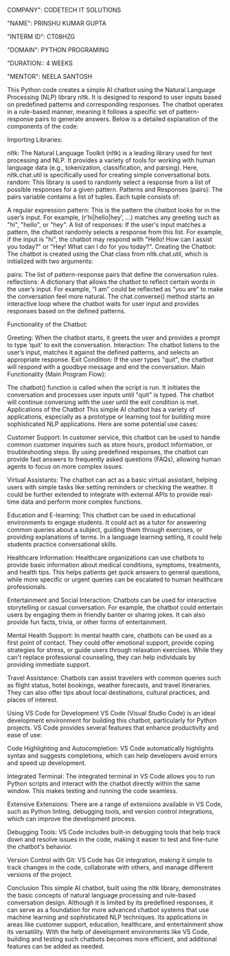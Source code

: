 COMPANY": CODETECH IT SOLUTIONS

"NAME": PRINSHU KUMAR GUPTA

"INTERM ID": CT08HZG

"DOMAIN": PYTHON PROGRAMING

"DURATION:: 4 WEEKS

"MENTOR": NEELA SANTOSH

This Python code creates a simple AI chatbot using the Natural Language Processing (NLP) library nltk. It is designed to respond to user inputs based on predefined patterns and corresponding responses. The chatbot operates in a rule-based manner, meaning it follows a specific set of pattern-response pairs to generate answers. Below is a detailed explanation of the components of the code:

Importing Libraries:

nltk: The Natural Language Toolkit (nltk) is a leading library used for text processing and NLP. It provides a variety of tools for working with human language data (e.g., tokenization, classification, and parsing). Here, nltk.chat.util is specifically used for creating simple conversational bots.
random: This library is used to randomly select a response from a list of possible responses for a given pattern.
Patterns and Responses (pairs): The pairs variable contains a list of tuples. Each tuple consists of:

A regular expression pattern: This is the pattern the chatbot looks for in the user’s input. For example, (r'hi|hello|hey', ...) matches any greeting such as "hi", "hello", or "hey".
A list of responses: If the user's input matches a pattern, the chatbot randomly selects a response from this list. For example, if the input is "hi", the chatbot may respond with "Hello! How can I assist you today?" or "Hey! What can I do for you today?".
Creating the Chatbot: The chatbot is created using the Chat class from nltk.chat.util, which is initialized with two arguments:

pairs: The list of pattern-response pairs that define the conversation rules.
reflections: A dictionary that allows the chatbot to reflect certain words in the user’s input. For example, “I am” could be reflected as “you are” to make the conversation feel more natural.
The chat.converse() method starts an interactive loop where the chatbot waits for user input and provides responses based on the defined patterns.

Functionality of the Chatbot:

Greeting: When the chatbot starts, it greets the user and provides a prompt to type ‘quit’ to exit the conversation.
Interaction: The chatbot listens to the user’s input, matches it against the defined patterns, and selects an appropriate response.
Exit Condition: If the user types "quit", the chatbot will respond with a goodbye message and end the conversation.
Main Functionality (Main Program Flow):

The chatbot() function is called when the script is run. It initiates the conversation and processes user inputs until "quit" is typed.
The chatbot will continue conversing with the user until the exit condition is met.
Applications of the Chatbot
This simple AI chatbot has a variety of applications, especially as a prototype or learning tool for building more sophisticated NLP applications. Here are some potential use cases:

Customer Support: In customer service, this chatbot can be used to handle common customer inquiries such as store hours, product information, or troubleshooting steps. By using predefined responses, the chatbot can provide fast answers to frequently asked questions (FAQs), allowing human agents to focus on more complex issues.

Virtual Assistants: The chatbot can act as a basic virtual assistant, helping users with simple tasks like setting reminders or checking the weather. It could be further extended to integrate with external APIs to provide real-time data and perform more complex functions.

Education and E-learning: This chatbot can be used in educational environments to engage students. It could act as a tutor for answering common queries about a subject, guiding them through exercises, or providing explanations of terms. In a language learning setting, it could help students practice conversational skills.

Healthcare Information: Healthcare organizations can use chatbots to provide basic information about medical conditions, symptoms, treatments, and health tips. This helps patients get quick answers to general questions, while more specific or urgent queries can be escalated to human healthcare professionals.

Entertainment and Social Interaction: Chatbots can be used for interactive storytelling or casual conversation. For example, the chatbot could entertain users by engaging them in friendly banter or sharing jokes. It can also provide fun facts, trivia, or other forms of entertainment.

Mental Health Support: In mental health care, chatbots can be used as a first point of contact. They could offer emotional support, provide coping strategies for stress, or guide users through relaxation exercises. While they can't replace professional counseling, they can help individuals by providing immediate support.

Travel Assistance: Chatbots can assist travelers with common queries such as flight status, hotel bookings, weather forecasts, and travel itineraries. They can also offer tips about local destinations, cultural practices, and places of interest.

Using VS Code for Development
VS Code (Visual Studio Code) is an ideal development environment for building this chatbot, particularly for Python projects. VS Code provides several features that enhance productivity and ease of use:

Code Highlighting and Autocompletion: VS Code automatically highlights syntax and suggests completions, which can help developers avoid errors and speed up development.

Integrated Terminal: The integrated terminal in VS Code allows you to run Python scripts and interact with the chatbot directly within the same window. This makes testing and running the code seamless.

Extensive Extensions: There are a range of extensions available in VS Code, such as Python linting, debugging tools, and version control integrations, which can improve the development process.

Debugging Tools: VS Code includes built-in debugging tools that help track down and resolve issues in the code, making it easier to test and fine-tune the chatbot's behavior.

Version Control with Git: VS Code has Git integration, making it simple to track changes in the code, collaborate with others, and manage different versions of the project.

Conclusion
This simple AI chatbot, built using the nltk library, demonstrates the basic concepts of natural language processing and rule-based conversation design. Although it is limited by its predefined responses, it can serve as a foundation for more advanced chatbot systems that use machine learning and sophisticated NLP techniques. Its applications in areas like customer support, education, healthcare, and entertainment show its versatility. With the help of development environments like VS Code, building and testing such chatbots becomes more efficient, and additional features can be added as needed.



